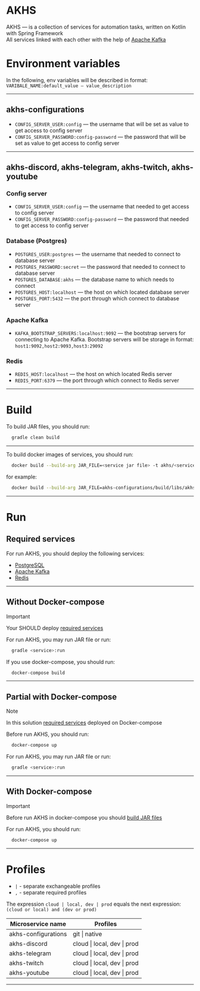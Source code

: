# AKHS 
AKHS — is a collection of services for automation tasks, written on Kotlin with Spring Framework\
All services linked with each other with the help of [Apache Kafka](https://kafka.apache.org/)

# Environment variables
In the following, env variables will be described in format: `VARIBALE_NAME:default_value — value_description`

---
## akhs-configurations
- `CONFIG_SERVER_USER:config` — the username that will be set as value to get access to config server
- `CONFIG_SERVER_PASSWORD:config-password` — the password that will be set as value to get access to config server 
---
## akhs-discord, akhs-telegram, akhs-twitch, akhs-youtube
### Config server
- `CONFIG_SERVER_USER:config` — the username that needed to get access to config server
- `CONFIG_SERVER_PASSWORD:config-password` — the password that needed to get access to config server
### Database (Postgres)
- `POSTGRES_USER:postgres` — the username that needed to connect to database server
- `POSTGRES_PASSWORD:secret` — the password that needed to connect to database server
- `POSTGRES_DATABASE:akhs` — the database name to which needs to connect
- `POSTGRES_HOST:localhost` — the host on which located database server
- `POSTGRES_PORT:5432` — the port through which connect to database server
### Apache Kafka
- `KAFKA_BOOTSTRAP_SERVERS:localhost:9092` — the bootstrap servers for connecting to Apache Kafka. Bootstrap servers will be storage in format: `host1:9092,host2:9093,host3:29092`
### Redis
- `REDIS_HOST:localhost` — the host on which located Redis server
- `REDIS_PORT:6379` — the port through which connect to Redis server

---
# Build
To build JAR files, you should run:
```bash
  gradle clean build
```

---
To build docker images of services, you should run: 
```Bash
  docker build --build-arg JAR_FILE=<service jar file> -t akhs/<service-name>:<service-version> .
```
for example:
```Bash
  docker build --build-arg JAR_FILE=akhs-configurations/build/libs/akhs-configurations-0.0.1.jar -t akhs/akhs-configurations:0.0.1 .
```

---
# Run

## Required services
For run AKHS, you should deploy the following services:
- [PostgreSQL](https://www.postgresql.org/)
- [Apache Kafka](https://kafka.apache.org/)
- [Redis](https://redis.io/)

---
## Without Docker-compose
> [!IMPORTANT]
> Your SHOULD deploy [required services](#before-run)

For run AKHS, you may run JAR file or run: 
```Bash
  gradle <service>:run
```
If you use docker-compose, you should run:
```bash
  docker-compose build
```

---
## Partial with Docker-compose
> [!NOTE]
> In this solution [required services](#before-run) deployed on Docker-compose

Before run AKHS, you should run:
```Bash
  docker-compose up
```

For run AKHS, you may run JAR file or run:
```Bash
  gradle <service>:run
```

---
## With Docker-compose
> [!IMPORTANT]
> Before run AKHS in docker-compose you should [build JAR files](#build)

For run AKHS, you should run:
```Bash
  docker-compose up
```

---
# Profiles
- `|` - separate exchangeable profiles
- `,` - separate required profiles

The expression `cloud | local, dev | prod` equals the next expression: `(cloud or local) and (dev or prod)`

| Microservice name   | Profiles                    |
|---------------------|-----------------------------|
| akhs-configurations | git \| native               |
| akhs-discord        | cloud \| local, dev \| prod |
| akhs-telegram       | cloud \| local, dev \| prod |
| akhs-twitch         | cloud \| local, dev \| prod |
| akhs-youtube        | cloud \| local, dev \| prod |

---
